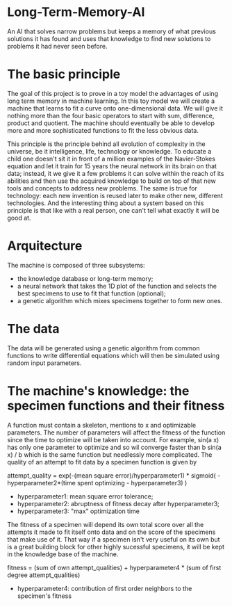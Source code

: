 # Long-Term-Memory-AI
An AI that solves narrow problems but keeps a memory of what previous solutions it has found and uses that knowledge to find new solutions to problems it had never seen before.

# The basic principle
The goal of this project is to prove in a toy model the advantages of using long term memory in machine learning. In this toy model we will create a machine that learns to fit a curve onto one-dimensional data. We will give it nothing more than the four basic operators to start with sum, difference, product and quotient. The machine should eventually be able to develop more and more sophisticated functions to fit the less obvious data.

This principle is the principle behind all evolution of complexity in the universe, be it intelligence, life, technology or knowledge. To educate a child one doesn't sit it in front of a million examples of the Navier-Stokes equation and let it train for 15 years the neural network in its brain on that data; instead, it we give it a few problems it can solve within the reach of its abilities and then use the acquired knowledge to build on top of that new tools and concepts to address new problems. The same is true for technology: each new invention is reused later to make other new, different technologies. And the interesting thing about a system based on this principle is that like with a real person, one can't tell what exactly it will be good at.

# Arquitecture

The machine is composed of three subsystems:

- the knowledge database or long-term memory;
- a neural network that takes the 1D plot of the function and selects the best specimens to use to fit that function (optional);
- a genetic algorithm which mixes specimens together to form new ones.

# The data

The data will be generated using a genetic algorithm from common functions to write differential equations which will then be simulated using random input parameters. 

# The machine's knowledge: the specimen functions and their fitness

A function must contain a skeleton, mentions to x and optimizable parameters. The number of parameters will affect the fitness of the function since the time to optimize will be taken into account. For example, sin(a x) has only one parameter to optimize and so wil converge faster than b sin(a x) / b which is the same function but needlessly more complicated. The quality of an attempt to fit data by a specimen function is given by

attempt_quality = exp(-(mean square error)/hyperparameter1) * sigmoid( -hyperparameter2*(time spent optimizing - hyperparameter3) )

- hyperparameter1: mean square error tolerance;
- hyperparameter2: abruptness of fitness decay after hyperparameter3;
- hyperparameter3: "max" optimization time

The fitness of a specimen will depend its own total score over all the attempts it made to fit itself onto data and on the score of the specimens that make use of it. That way if a specimen isn't very useful on its own but is a great building block for other highly sucessful specimens, it will be kept in the knowledge base of the machine.

fitness = (sum of own attempt_qualities) + hyperparameter4 * (sum of first degree attempt_qualities)

- hyperparameter4: contribution of first order neighbors to the specimen's fitness
